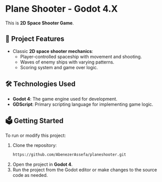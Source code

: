 # Plane Shooter - Godot 4.X

This is **2D Space Shooter Game**.

## 🌟 Project Features
- Classic **2D space shooter mechanics**:
  - Player-controlled spaceship with movement and shooting.
  - Waves of enemy ships with varying patterns.
  - Scoring system and game over logic.

## 🛠️ Technologies Used
- **Godot 4**: The game engine used for development.
- **GDScript**: Primary scripting language for implementing game logic.

## 🗳️ Getting Started
To run or modify this project:
1. Clone the repository:
   ```bash
   https://github.com/AbenezerAssefa/planeshooter.git
   ```
2. Open the project in **Godot 4**.
3. Run the project from the Godot editor or make changes to the source code as needed.
